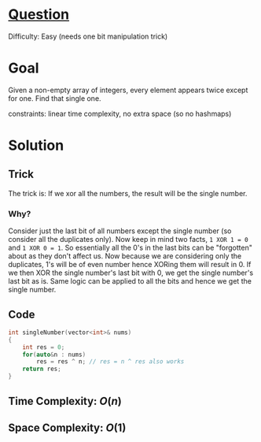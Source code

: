 # [Question](https://leetcode.com/problems/single-number/)
Difficulty: Easy (needs one bit manipulation trick)
# Goal
Given a non-empty array of integers, every element appears twice except for one. Find that single one.

constraints: linear time complexity, no extra space (so no hashmaps)
# Solution
## Trick
The trick is: If we xor all the numbers, the result will be the single number.   

### Why?   
Consider just the last bit of all numbers except the single number (so consider all the duplicates only). Now keep in mind two facts, `1 XOR 1 = 0` and `1 XOR 0 = 1`. So essentially all the 0's in the last bits can be "forgotten" about as they don't affect us. Now because we are considering only the duplicates, 1's will be of even number hence XORing them will result in 0. If we then XOR the single number's last bit with 0, we get the single number's last bit as is. Same logic can be applied to all the bits and hence we get the single number. 
## Code
```cpp
int singleNumber(vector<int>& nums) 
{
    int res = 0;
    for(auto&n : nums)
        res = res ^ n; // res = n ^ res also works
    return res;
}
```
## Time Complexity: $O(n)$
## Space Complexity: $O(1)$